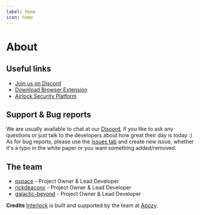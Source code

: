 ```yaml
---
label: Home
icon: home
---
```


# About

## Useful links
* [Join us on Discord](https://discord.gg/wPAp9n5d)
* [Download Browser Extension](https://chrome.google.com/webstore/detail/nohack-by-apozy/akgjbibhebefdjbebhpmknohhojhppeb?hl=en)
* [Airlock Security Platform](https://airlock.security)

## Support & Bug reports

We are usually available to chat at our [Discord](https://discord.gg/wPAp9n5d), if you like to ask
any questions or just talk to the developers about how great their day is today :) As for bug reports, please use
the [Issues tab](https://github.com/interlock-network/interlock-whitepaper/issues) and create new issue, whether it's a typo in the white paper or you want something added/removed.

## The team
* [pspace](https://github.com/bountyx) - Project Owner & Lead Developer
* [rickdeaconx](https://github.com/rickdeaconx) - Project Owner & Lead Developer
* [galactic-beyond](https://github.com/galactic-beyond) - Project Owner & Lead Developer

**Credits**
[Interlock](https:/interlock.network/) is built and supported by the team at [Apozy](https://www.apozy.com).
